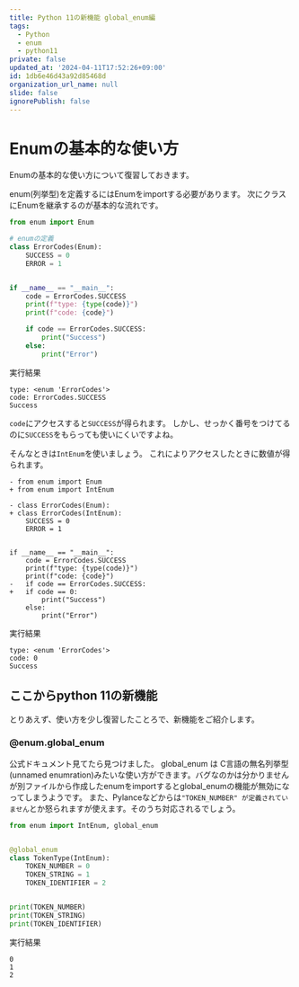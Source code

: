 ```yaml
---
title: Python 11の新機能 global_enum編
tags:
  - Python
  - enum
  - python11
private: false
updated_at: '2024-04-11T17:52:26+09:00'
id: 1db6e46d43a92d85468d
organization_url_name: null
slide: false
ignorePublish: false
---
```

# Enumの基本的な使い方
Enumの基本的な使い方について復習しておきます。

enum(列挙型)を定義するにはEnumをimportする必要があります。
次にクラスにEnumを継承するのが基本的な流れです。

```python
from enum import Enum

# enumの定義
class ErrorCodes(Enum):
    SUCCESS = 0
    ERROR = 1


if __name__ == "__main__":
    code = ErrorCodes.SUCCESS
    print(f"type: {type(code)}")
    print(f"code: {code}")

    if code == ErrorCodes.SUCCESS:
        print("Success")
    else:
        print("Error")
```
実行結果

```
type: <enum 'ErrorCodes'>
code: ErrorCodes.SUCCESS
Success
```

`code`にアクセスすると`SUCCESS`が得られます。
しかし、せっかく番号をつけてるのに`SUCCESS`をもらっても使いにくいですよね。

そんなときは`IntEnum`を使いましょう。
これによりアクセスしたときに数値が得られます。
```diff_python
- from enum import Enum
+ from enum import IntEnum

- class ErrorCodes(Enum):
+ class ErrorCodes(IntEnum):
    SUCCESS = 0
    ERROR = 1


if __name__ == "__main__":
    code = ErrorCodes.SUCCESS
    print(f"type: {type(code)}")
    print(f"code: {code}")
-   if code == ErrorCodes.SUCCESS:
+   if code == 0:
        print("Success")
    else:
        print("Error")
```
実行結果
```
type: <enum 'ErrorCodes'>
code: 0
Success
```

## ここからpython 11の新機能

とりあえず、使い方を少し復習したことろで、新機能をご紹介します。

### @enum.global_enum
公式ドキュメント見てたら見つけました。
global_enum は C言語の無名列挙型 (unnamed enumration)みたいな使い方ができます。バグなのかは分かりませんが別ファイルから作成したenumをimportするとglobal_enumの機能が無効になってしまうようです。
また、Pylanceなどからは`"TOKEN_NUMBER" が定義されていません`とか怒られますが使えます。そのうち対応されるでしょう。



```python
from enum import IntEnum, global_enum


@global_enum
class TokenType(IntEnum):
    TOKEN_NUMBER = 0
    TOKEN_STRING = 1
    TOKEN_IDENTIFIER = 2


print(TOKEN_NUMBER)
print(TOKEN_STRING)
print(TOKEN_IDENTIFIER)
```
実行結果

```
0
1
2
```
